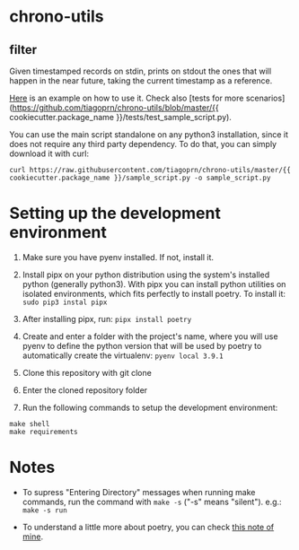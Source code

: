 # chrono-utils

## filter

Given timestamped records on stdin, prints on stdout the ones that will happen in the near future, taking the current timestamp as a reference.

[Here](https://github.com/tiagoprn/chrono-utils/blob/88f7df6cd61df7a2afd3f7932acde41c95e95001/Makefile#L49) is an example on how to use it. Check also [tests for more scenarios](https://github.com/tiagoprn/chrono-utils/blob/master/{{ cookiecutter.package_name }}/tests/test_sample_script.py).

You can use the main script standalone on any python3 installation, since it does not require any third party dependency. To do that, you can simply download it with curl:

```
curl https://raw.githubusercontent.com/tiagoprn/chrono-utils/master/{{ cookiecutter.package_name }}/sample_script.py -o sample_script.py
```

# Setting up the development environment

1. Make sure you have pyenv installed. If not, install it.

2. Install pipx on your python distribution using the system's installed python (generally python3). With pipx you can install python utilities on isolated environments, which fits perfectly to install poetry. To install it: `sudo pip3 instal pipx`

3. After installing pipx, run: `pipx install poetry`

4. Create and enter a folder with the project's name, where you will use pyenv to define the python version that will be used by poetry to automatically create the virtualenv: `pyenv local 3.9.1`

5. Clone this repository with git clone

6. Enter the cloned repository folder

7. Run the following commands to setup the development environment:

```
make shell
make requirements
```

# Notes

- To supress "Entering Directory" messages when running make commands, run the command with `make -s` ("-s" means "silent"). e.g.: `make -s run`

- To understand a little more about poetry, you can check [this note of mine](https://tiagopr.nl/posts/published/using-poetry-for-dependencies-on-python-projects/).

